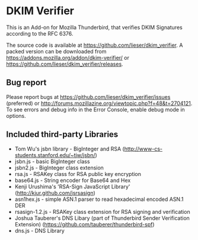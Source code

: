 DKIM Verifier
=============

This is an Add-on for Mozilla Thunderbird, that verifies DKIM Signatures according to the RFC 6376.

The source code is available  at https://github.com/lieser/dkim_verifier.
A packed version can be downloaded from https://addons.mozilla.org/addon/dkim-verifier/ or https://github.com/lieser/dkim_verifier/releases.

Bug report
----------
Please report bugs at https://github.com/lieser/dkim_verifier/issues (preferred) or http://forums.mozillazine.org/viewtopic.php?f=48&t=2704121.
To see errors and debug info in the Error Console, enable debug mode in options.

Included third-party Libraries
------------------------------
 - Tom Wu's jsbn library - BigInteger and RSA (http://www-cs-students.stanford.edu/~tjw/jsbn/)
  - jsbn.js - basic BigInteger class
  - jsbn2.js - BigInteger class extension
  - rsa.js - RSAKey class for RSA public key encryption
  - base64.js - String encoder for Base64 and Hex
 - Kenji Urushima's 'RSA-Sign JavaScript Library' (http://kjur.github.com/jsrsasign)
  - asn1hex.js - simple ASN.1 parser to read hexadecimal encoded ASN.1 DER
  - rsasign-1.2.js - RSAKey class extension for RSA signing and verification
 - Joshua Tauberer's DNS Libary (part of Thunderbird Sender Verification Extension) (https://github.com/tauberer/thunderbird-spf)
  - dns.js - DNS Library
